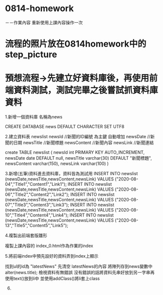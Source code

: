 # 0814-homework

－－作業內容  重新使用上課內容操作一次

# 流程的照片放在0814homework中的step_picture

# 預想流程->先建立好資料庫後，再使用前端資料測試，測試完畢之後嘗試抓資料庫資料

1.新增一個資料庫  名稱為news

CREATE DATABASE news DEFAULT CHARACTER SET UTF8

2.建立資料表   newslist
  newsId        //新聞的ID編號  為主鍵  自動增加
  newsDate      //新聞的日期
  newsTitle     //新聞標題
  newsContent   //新聞內容
  newsLink      //新聞連結

 create TABLE newslist
(
	newsId int PRIMARY KEY AUTO_INCREMENT,
    newsDate date DEFAULT null,
    newsTitle varchar(30) DEFAULT "新聞標題",
    newsContent varchar(150),
    newsLink varchar(100)
)

3.新增(五筆)資料進去資料庫，資料皆為測試用
INSERT INTO newslist
(newsDate,newsTitle,newsContent,newsLink)
VALUES
("2020-08-04","Title1","Content1","Link1");
INSERT INTO newslist
(newsDate,newsTitle,newsContent,newsLink)
VALUES
("2020-08-06","Title2","Content2","Link2");
INSERT INTO newslist
(newsDate,newsTitle,newsContent,newsLink)
VALUES
("2020-08-07","Title3","Content3","Link3");
INSERT INTO newslist
(newsDate,newsTitle,newsContent,newsLink)
VALUES
("2020-08-10","Title4","Content4","Link4");
INSERT INTO newslist
(newsDate,newsTitle,newsContent,newsLink)
VALUES
("2020-08-13","Title5","Content5","Link5");

4.複製出前端套版雛形 

複製上課內容的 index_0.html作為作業的index

5.將前端index中預先設好的資料弄到index上顯示

找到ul的id為 "latestNews"
先清空  latestNews的內容
將陣列存到news變數中
alter(news.title);
檢視資料有無錯誤
沒有錯誤的話將資料先串好放到另一字串再使用text()放到li中
並使用addClass()將li套上class  

6.
